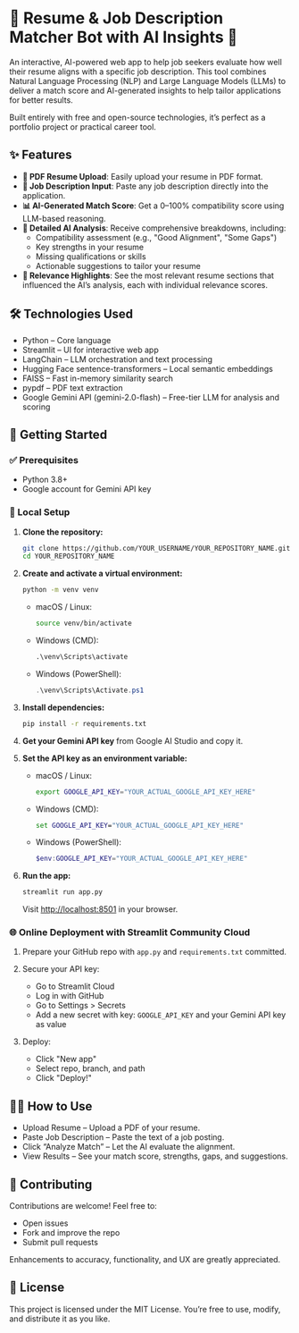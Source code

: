 
# 📄 Resume & Job Description Matcher Bot with AI Insights 🤖

An interactive, AI-powered web app to help job seekers evaluate how well their resume aligns with a specific job description. 
This tool combines Natural Language Processing (NLP) and Large Language Models (LLMs) to deliver a match score and AI-generated insights to help tailor applications for better results.

Built entirely with free and open-source technologies, it’s perfect as a portfolio project or practical career tool.

## ✨ Features

- **📄 PDF Resume Upload**: Easily upload your resume in PDF format.
- **📝 Job Description Input**: Paste any job description directly into the application.
- **📊 AI-Generated Match Score**: Get a 0–100% compatibility score using LLM-based reasoning.
- **🧠 Detailed AI Analysis**: Receive comprehensive breakdowns, including:
  - Compatibility assessment (e.g., "Good Alignment", "Some Gaps")
  - Key strengths in your resume
  - Missing qualifications or skills
  - Actionable suggestions to tailor your resume
- **📌 Relevance Highlights**: See the most relevant resume sections that influenced the AI’s analysis, each with individual relevance scores.

## 🛠️ Technologies Used

- Python – Core language
- Streamlit – UI for interactive web app
- LangChain – LLM orchestration and text processing
- Hugging Face sentence-transformers – Local semantic embeddings
- FAISS – Fast in-memory similarity search
- pypdf – PDF text extraction
- Google Gemini API (gemini-2.0-flash) – Free-tier LLM for analysis and scoring

## 🚀 Getting Started

### ✅ Prerequisites

- Python 3.8+
- Google account for Gemini API key

### 🔧 Local Setup

1. **Clone the repository:**

    ```bash
    git clone https://github.com/YOUR_USERNAME/YOUR_REPOSITORY_NAME.git
    cd YOUR_REPOSITORY_NAME
    ```

2. **Create and activate a virtual environment:**

    ```bash
    python -m venv venv
    ```

    - macOS / Linux:
      ```bash
      source venv/bin/activate
      ```
    - Windows (CMD):
      ```cmd
      .\venv\Scripts\activate
      ```
    - Windows (PowerShell):
      ```powershell
      .\venv\Scripts\Activate.ps1
      ```

3. **Install dependencies:**

    ```bash
    pip install -r requirements.txt
    ```

4. **Get your Gemini API key** from Google AI Studio and copy it.

5. **Set the API key as an environment variable:**

    - macOS / Linux:
      ```bash
      export GOOGLE_API_KEY="YOUR_ACTUAL_GOOGLE_API_KEY_HERE"
      ```
    - Windows (CMD):
      ```cmd
      set GOOGLE_API_KEY="YOUR_ACTUAL_GOOGLE_API_KEY_HERE"
      ```
    - Windows (PowerShell):
      ```powershell
      $env:GOOGLE_API_KEY="YOUR_ACTUAL_GOOGLE_API_KEY_HERE"
      ```

6. **Run the app:**

    ```bash
    streamlit run app.py
    ```

    Visit [http://localhost:8501](http://localhost:8501) in your browser.

### 🌐 Online Deployment with Streamlit Community Cloud

1. Prepare your GitHub repo with `app.py` and `requirements.txt` committed.

2. Secure your API key:

    - Go to Streamlit Cloud
    - Log in with GitHub
    - Go to Settings > Secrets
    - Add a new secret with key: `GOOGLE_API_KEY` and your Gemini API key as value

3. Deploy:

    - Click "New app"
    - Select repo, branch, and path
    - Click "Deploy!"

## 👩‍💻 How to Use

- Upload Resume – Upload a PDF of your resume.
- Paste Job Description – Paste the text of a job posting.
- Click “Analyze Match” – Let the AI evaluate the alignment.
- View Results – See your match score, strengths, gaps, and suggestions.

## 🤝 Contributing

Contributions are welcome! Feel free to:

- Open issues
- Fork and improve the repo
- Submit pull requests

Enhancements to accuracy, functionality, and UX are greatly appreciated.

## 📄 License

This project is licensed under the MIT License. You’re free to use, modify, and distribute it as you like.
